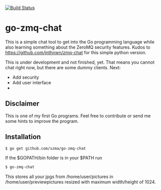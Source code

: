 [![Build Status](https://api.travis-ci.org/szma/go-resizr.svg?branch=master)](https://travis-ci.org/szma/go-resizr)

go-zmq-chat
=========

This is a simple chat tool to get into the Go programming language while also learning something about the ZeroMQ security features.
Kudos to https://github.com/jnthnwn/zmq-chat for this simple python version.

This is under development and not finished, yet. That means you cannot chat right now, but there are some dummy clients.
Next:
  * Add security
  * Add user interface
  * 


Disclaimer
----------

This is one of my first Go programs. Feel free to contribute or send me some hints to improve the program.

Installation
------------

```bash
$ go get github.com/szma/go-zmq-chat
```

If the $GOPATH/bin folder is in your $PATH run


```bash
$ go-zmq-chat
```

This stores all your jpgs from /home/user/pictures in /home/user/previewpictures resized with maximum width/height of 1024.


